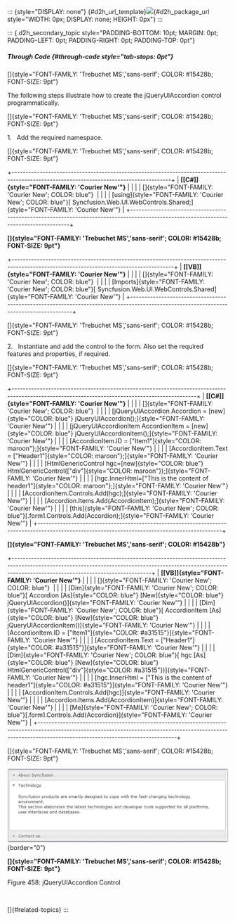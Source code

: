 ::: {style="DISPLAY: none"}
[](ms-xhelp:///?Id=d2h_url_template){#d2h_url_template}![](!package_url!){#d2h_package_url style="WIDTH: 0px; DISPLAY: none; HEIGHT: 0px"}
:::

::: {.d2h_secondary_topic style="PADDING-BOTTOM: 10pt; MARGIN: 0pt; PADDING-LEFT: 0pt; PADDING-RIGHT: 0pt; PADDING-TOP: 0pt"}
##### Through Code {#through-code style="tab-stops: 0pt"}

[]{style="FONT-FAMILY: 'Trebuchet MS','sans-serif'; COLOR: #15428b; FONT-SIZE: 9pt"} 

The following steps illustrate how to create the jQueryUIAccordion control programmatically.

[]{style="FONT-FAMILY: 'Trebuchet MS','sans-serif'; COLOR: #15428b; FONT-SIZE: 9pt"} 

1.   Add the required namespace.

[]{style="FONT-FAMILY: 'Trebuchet MS','sans-serif'; COLOR: #15428b; FONT-SIZE: 9pt"} 

+--------------------------------------------------------------------------------------------------------------------------------------+
| **[\[C#\]]{style="FONT-FAMILY: 'Courier New'"}**                                                                                     |
|                                                                                                                                      |
| []{style="FONT-FAMILY: 'Courier New'; COLOR: blue"}                                                                                  |
|                                                                                                                                      |
| [using]{style="FONT-FAMILY: 'Courier New'; COLOR: blue"}[ Syncfusion.Web.UI.WebControls.Shared;]{style="FONT-FAMILY: 'Courier New'"} |
+--------------------------------------------------------------------------------------------------------------------------------------+

**[]{style="FONT-FAMILY: 'Trebuchet MS','sans-serif'; COLOR: #15428b; FONT-SIZE: 9pt"}** 

+---------------------------------------------------------------------------------------------------------------------------------------+
| **[\[VB\]]{style="FONT-FAMILY: 'Courier New'"}**                                                                                      |
|                                                                                                                                       |
| []{style="FONT-FAMILY: 'Courier New'; COLOR: blue"}                                                                                   |
|                                                                                                                                       |
| [Imports]{style="FONT-FAMILY: 'Courier New'; COLOR: blue"}[ Syncfusion.Web.UI.WebControls.Shared]{style="FONT-FAMILY: 'Courier New'"} |
+---------------------------------------------------------------------------------------------------------------------------------------+

[]{style="FONT-FAMILY: 'Trebuchet MS','sans-serif'; COLOR: #15428b; FONT-SIZE: 9pt"} 

2.   Instantiate and add the control to the form. Also set the required features and properties, if required.

[]{style="FONT-FAMILY: 'Trebuchet MS','sans-serif'; COLOR: #15428b; FONT-SIZE: 9pt"} 

+-----------------------------------------------------------------------------------------------------------------------------------------------+
| **[\[C#\]]{style="FONT-FAMILY: 'Courier New'"}**                                                                                              |
|                                                                                                                                               |
| []{style="FONT-FAMILY: 'Courier New'; COLOR: blue"}                                                                                           |
|                                                                                                                                               |
| [jQueryUIAccordion Accordion = [new]{style="COLOR: blue"} jQueryUIAccordion();]{style="FONT-FAMILY: 'Courier New'"}                           |
|                                                                                                                                               |
| [jQueryUIAccordionItem AccordionItem = [new]{style="COLOR: blue"} jQueryUIAccordionItem();]{style="FONT-FAMILY: 'Courier New'"}               |
|                                                                                                                                               |
| [AccordionItem.ID = [\"Item1\"]{style="COLOR: maroon"};]{style="FONT-FAMILY: 'Courier New'"}                                                  |
|                                                                                                                                               |
| [AccordionItem.Text = [\"Header1\"]{style="COLOR: maroon"};]{style="FONT-FAMILY: 'Courier New'"}                                              |
|                                                                                                                                               |
| [HtmlGenericControl hgc=[new]{style="COLOR: blue"} HtmlGenericControl([\"div\"]{style="COLOR: maroon"});]{style="FONT-FAMILY: 'Courier New'"} |
|                                                                                                                                               |
| [hgc.InnerHtml=[\"This is the content of header1\"]{style="COLOR: maroon"};]{style="FONT-FAMILY: 'Courier New'"}                              |
|                                                                                                                                               |
| [AccordionItem.Controls.Add(hgc);]{style="FONT-FAMILY: 'Courier New'"}                                                                        |
|                                                                                                                                               |
| [Accordion.Items.Add(AccordionItem);]{style="FONT-FAMILY: 'Courier New'"}                                                                     |
|                                                                                                                                               |
| [this]{style="FONT-FAMILY: 'Courier New'; COLOR: blue"}[.form1.Controls.Add(Accordion);]{style="FONT-FAMILY: 'Courier New'"}                  |
+-----------------------------------------------------------------------------------------------------------------------------------------------+

**[]{style="FONT-FAMILY: 'Trebuchet MS','sans-serif'; COLOR: #15428b"}** 

+-------------------------------------------------------------------------------------------------------------------------------------------------------------------------------------------------------------+
| **[\[VB\]]{style="FONT-FAMILY: 'Courier New'"}**                                                                                                                                                            |
|                                                                                                                                                                                                             |
| []{style="FONT-FAMILY: 'Courier New'; COLOR: blue"}                                                                                                                                                         |
|                                                                                                                                                                                                             |
| [Dim]{style="FONT-FAMILY: 'Courier New'; COLOR: blue"}[ Accordion [As]{style="COLOR: blue"} [New]{style="COLOR: blue"} jQueryUIAccordion()]{style="FONT-FAMILY: 'Courier New'"}                             |
|                                                                                                                                                                                                             |
| [Dim]{style="FONT-FAMILY: 'Courier New'; COLOR: blue"}[ AccordionItem [As]{style="COLOR: blue"} [New]{style="COLOR: blue"} jQueryUIAccordionItem()]{style="FONT-FAMILY: 'Courier New'"}                     |
|                                                                                                                                                                                                             |
| [AccordionItem.ID = [\"Item1\"]{style="COLOR: #a31515"}]{style="FONT-FAMILY: 'Courier New'"}                                                                                                                |
|                                                                                                                                                                                                             |
| [AccordionItem.Text = [\"Header1\"]{style="COLOR: #a31515"}]{style="FONT-FAMILY: 'Courier New'"}                                                                                                            |
|                                                                                                                                                                                                             |
| [Dim]{style="FONT-FAMILY: 'Courier New'; COLOR: blue"}[ hgc [As]{style="COLOR: blue"} [New]{style="COLOR: blue"} HtmlGenericControl([\"div\"]{style="COLOR: #a31515"})]{style="FONT-FAMILY: 'Courier New'"} |
|                                                                                                                                                                                                             |
| [hgc.InnerHtml = [\"This is the content of header1\"]{style="COLOR: #a31515"}]{style="FONT-FAMILY: 'Courier New'"}                                                                                          |
|                                                                                                                                                                                                             |
| [AccordionItem.Controls.Add(hgc)]{style="FONT-FAMILY: 'Courier New'"}                                                                                                                                       |
|                                                                                                                                                                                                             |
| [Accordion.Items.Add(AccordionItem)]{style="FONT-FAMILY: 'Courier New'"}                                                                                                                                    |
|                                                                                                                                                                                                             |
| [Me]{style="FONT-FAMILY: 'Courier New'; COLOR: blue"}[.form1.Controls.Add(Accordion)]{style="FONT-FAMILY: 'Courier New'"}                                                                                   |
+-------------------------------------------------------------------------------------------------------------------------------------------------------------------------------------------------------------+

[]{style="FONT-FAMILY: 'Trebuchet MS','sans-serif'; COLOR: #15428b; FONT-SIZE: 9pt"} 

![](ImagesExt/image72_588.jpg){border="0"}

**[]{style="FONT-FAMILY: 'Trebuchet MS','sans-serif'; COLOR: #15428b; FONT-SIZE: 9pt"}** 

Figure 458: jQueryUIAccordion Control

 

[]{#related-topics}
:::
